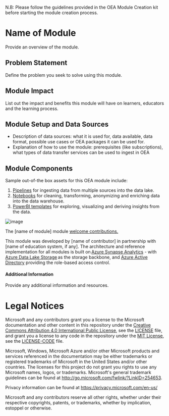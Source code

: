 N.B: Please follow the guidelines provided in the OEA Module Creation kit before starting the module creation process.

# Name of Module
Provide an overview of the module.

## Problem Statement
Define the problem you seek to solve using this module.

## Module Impact
List out the impact and benefits this module will have on learners, educators and the learning process.

## Module Setup and Data Sources
- Description of data sources: what it is used for, data available, data format, possible use cases or OEA packages it can be used for.
- Explanation of how to use the module: prerequisites (like subscriptions), what types of data transfer services can be used to ingest in OEA

## Module Components 
Sample out-of-the box assets for this OEA module include: 
1. [Pipelines](https://github.com/microsoft/OpenEduAnalytics/tree/main/modules/creation_kit/pipelines) for ingesting data from multiple sources into the data lake.
2. [Notebooks](https://github.com/microsoft/OpenEduAnalytics/tree/main/modules/creation_kit/notebooks) for cleaning, transforming, anonymizing and enriching data into the data warehouse.
3. [PowerBI templates](https://github.com/microsoft/OpenEduAnalytics/tree/main/modules/creation_kit/powerbi) for exploring, visualizing and deriving insights from the data.

![image](https://github.com/microsoft/OpenEduAnalytics/blob/be6c0b4b278b863d3fa885b671ac2e4d0abb23da/modules/creation_kit/docs/sample_dashboard.png) 

The [name of module] module [welcome contributions.](https://github.com/microsoft/OpenEduAnalytics/blob/main/CONTRIBUTING.md) 

This module was developed by [name of contributor] in partnership with [name of education system, if any]. The architecture and reference implementation for all modules is built on [Azure Synapse Analytics](https://azure.microsoft.com/en-us/services/synapse-analytics/) - with [Azure Data Lake Storage](https://docs.microsoft.com/en-us/azure/storage/blobs/data-lake-storage-introduction) as the storage backbone,  and [Azure Active Directory](https://azure.microsoft.com/en-us/services/active-directory/) providing the role-based access control.

#### Additional Information
Provide any additional information and resources.

# Legal Notices

Microsoft and any contributors grant you a license to the Microsoft documentation and other content
in this repository under the [Creative Commons Attribution 4.0 International Public License](https://creativecommons.org/licenses/by/4.0/legalcode),
see the [LICENSE](LICENSE) file, and grant you a license to any code in the repository under the [MIT License](https://opensource.org/licenses/MIT), see the
[LICENSE-CODE](LICENSE-CODE) file.

Microsoft, Windows, Microsoft Azure and/or other Microsoft products and services referenced in the documentation
may be either trademarks or registered trademarks of Microsoft in the United States and/or other countries.
The licenses for this project do not grant you rights to use any Microsoft names, logos, or trademarks.
Microsoft's general trademark guidelines can be found at http://go.microsoft.com/fwlink/?LinkID=254653.

Privacy information can be found at https://privacy.microsoft.com/en-us/

Microsoft and any contributors reserve all other rights, whether under their respective copyrights, patents,
or trademarks, whether by implication, estoppel or otherwise.
